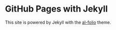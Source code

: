 # GitHub Pages with Jekyll 
This site is powered by Jekyll with the [al-folio](https://github.com/alshedivat/al-folio/tree/master) theme.